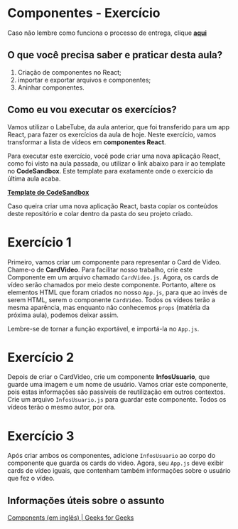# Componentes - Exercício

Caso não lembre como funciona o processo de entrega, clique [**aqui**](https://github.com/labenuexercicios/instrucoes-entrega)

## O que você precisa saber e praticar desta aula?

1. Criação de componentes no React;
2. importar e exportar arquivos e componentes;
3. Aninhar componentes.

## Como eu vou executar os exercícios?

Vamos utilizar o LabeTube, da aula anterior, que foi transferido para um app React, para fazer os exercícios da aula de hoje. Neste exercício, vamos transformar a lista de vídeos em **componentes React**.

Para executar este exercício, você pode criar uma nova aplicação React, como foi visto na aula passada, ou utilizar o link abaixo para ir ao template no **CodeSandbox**. Este template para exatamente onde o exercício da última aula acaba.

[**Template do CodeSandbox**](https://codesandbox.io/s/template-exercicio-componentes-bghm4s)

Caso queira criar uma nova aplicação React, basta copiar os conteúdos deste repositório e colar dentro da pasta do seu projeto criado.

# Exercício 1

Primeiro, vamos criar um componente para representar o Card de Vídeo. Chame-o de **CardVideo**. Para facilitar nosso trabalho, crie este Componente em um arquivo chamado `CardVideo.js`.
Agora, os cards de vídeo serão chamados por meio deste componente. Portanto, altere os elementos HTML que foram criados no nosso `App.js`, para que ao invés de serem HTML, serem o componente `CardVideo`. Todos os vídeos terão a mesma aparência, mas enquanto não conhecemos `props` (matéria da próxima aula), podemos deixar assim.

Lembre-se de tornar a função exportável, e importá-la no `App.js`.

# Exercício 2

Depois de criar o CardVideo, crie um componente **InfosUsuario**, que guarde uma imagem e um nome de usuário. Vamos criar este componente, pois estas informações são passíveis de reutilização em outros contextos. Crie um arquivo `InfosUsuario.js` para guardar este componente. Todos os vídeos terão o mesmo autor, por ora.

# Exercício 3

Após criar ambos os componentes, adicione `InfosUsuario` ao corpo do componente que guarda os cards do video. Agora, seu `App.js` deve exibir cards de vídeo iguais, que contenham também informações sobre o usuário que fez o vídeo.

## Informações úteis sobre o assunto

[Components (em inglês) | Geeks for Geeks](https://www.geeksforgeeks.org/reactjs-components/)
